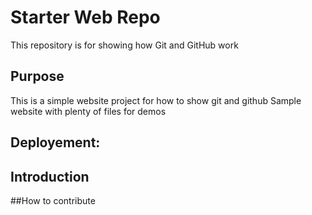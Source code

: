 # Starter Web Repo

This repository is for showing how Git and GitHub work

## Purpose
This is a simple website project for how to show git and github
Sample website with plenty of files for demos
## Deployement:
## Introduction

##How to contribute